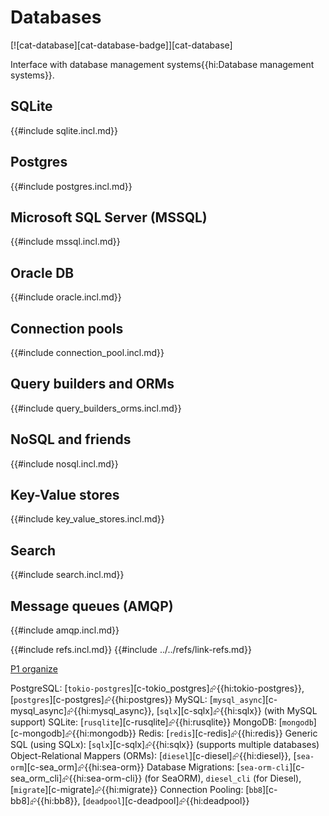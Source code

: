 # Databases

[![cat-database][cat-database-badge]][cat-database]

Interface with database management systems{{hi:Database management systems}}.

## SQLite

{{#include sqlite.incl.md}}

## Postgres

{{#include postgres.incl.md}}

## Microsoft SQL Server (MSSQL)

{{#include mssql.incl.md}}

## Oracle DB

{{#include oracle.incl.md}}

## Connection pools

{{#include connection_pool.incl.md}}

## Query builders and ORMs

{{#include query_builders_orms.incl.md}}

## NoSQL and friends

{{#include nosql.incl.md}}

## Key-Value stores

{{#include key_value_stores.incl.md}}

## Search

{{#include search.incl.md}}

## Message queues (AMQP)

{{#include amqp.incl.md}}

{{#include refs.incl.md}}
{{#include ../../refs/link-refs.md}}

<div class="hidden">

[P1 organize](https://github.com/john-cd/rust_howto/issues/1065)

PostgreSQL: [`tokio-postgres`][c-tokio_postgres]⮳{{hi:tokio-postgres}}, [`postgres`][c-postgres]⮳{{hi:postgres}}
MySQL: [`mysql_async`][c-mysql_async]⮳{{hi:mysql_async}}, [`sqlx`][c-sqlx]⮳{{hi:sqlx}} (with MySQL support)
SQLite: [`rusqlite`][c-rusqlite]⮳{{hi:rusqlite}}
MongoDB: [`mongodb`][c-mongodb]⮳{{hi:mongodb}}
Redis: [`redis`][c-redis]⮳{{hi:redis}}
Generic SQL (using SQLx): [`sqlx`][c-sqlx]⮳{{hi:sqlx}} (supports multiple databases)
Object-Relational Mappers (ORMs): [`diesel`][c-diesel]⮳{{hi:diesel}}, [`sea-orm`][c-sea_orm]⮳{{hi:sea-orm}}
Database Migrations: [`sea-orm-cli`][c-sea_orm_cli]⮳{{hi:sea-orm-cli}} (for SeaORM), `diesel_cli` (for Diesel), [`migrate`][c-migrate]⮳{{hi:migrate}}
Connection Pooling: [`bb8`][c-bb8]⮳{{hi:bb8}}, [`deadpool`][c-deadpool]⮳{{hi:deadpool}}

</div>
